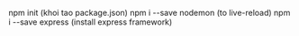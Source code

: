 npm init (khoi tao package.json)
npm i --save nodemon (to live-reload)
npm i --save express (install express framework)

